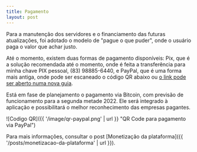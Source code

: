 ```yaml
---
title: Pagamento
layout: post
---
```


Para a manutenção dos servidores e o financiamento das futuras atualizações, foi adotado o modelo de "pague o que puder", onde o usuário paga o valor que achar justo.

Até o momento, existem duas formas de pagamento disponíveis: Pix, que é a solução recomendada até o momento, onde é feita a transferência para minha chave PIX pessoal, (83) 98885-6440, e PayPal, que é uma forma mais antiga, onde pode ser escaneado o código QR abaixo ou [o link pode ser aberto numa nova guia](https://www.paypal.com/donate?hosted_button_id=D9NYUJQPVBGG4).

Está em fase de planejamento o pagamento via Bitcoin, com previsão de funcionamento para a segunda metade 2022. Ele será integrado à aplicação e possibilitará o melhor reconhecimento das empresas pagantes.

![Codigo QR]({{ '/image/qr-paypal.png' | url }} "QR Code para pagamento via PayPal")

Para mais informações, consultar o post [Monetização da plataforma]({{ '/posts/monetizacao-da-plataforma' | url }}).
